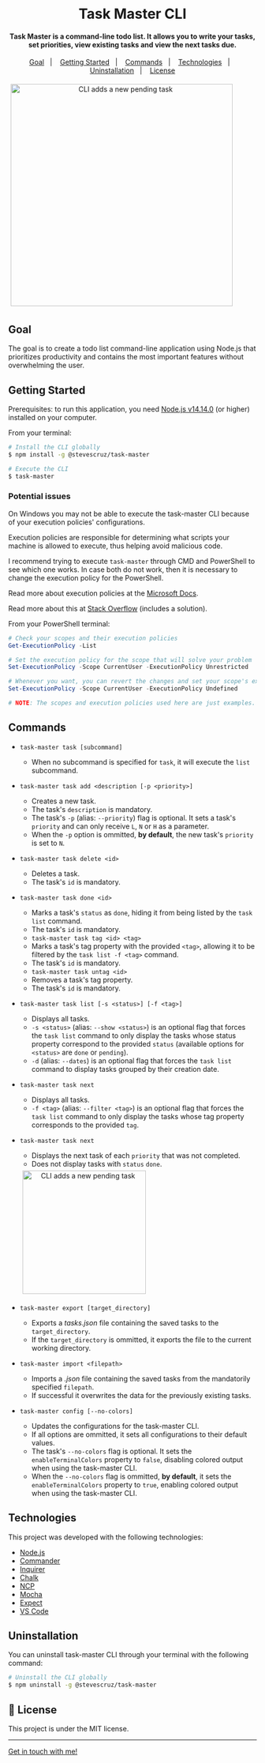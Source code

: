 <h1 align="center">
    <br>
    Task Master CLI
</h1>

<h4 align="center">
  Task Master is a command-line todo list. It allows you to write your tasks, set priorities, view existing tasks and view the next tasks due.
</h4>

<p align="center">
  <a href="#goal">Goal</a>&nbsp;&nbsp;&nbsp;|&nbsp;&nbsp;&nbsp;
  <a href="#getting-started">Getting Started</a>&nbsp;&nbsp;&nbsp;|&nbsp;&nbsp;&nbsp;
  <a href="#commands">Commands</a>&nbsp;&nbsp;&nbsp;|&nbsp;&nbsp;&nbsp;
  <a href="#technologies">Technologies</a>&nbsp;&nbsp;&nbsp;|&nbsp;&nbsp;&nbsp;
  <a href="#uninstallation">Uninstallation</a>&nbsp;&nbsp;&nbsp;|&nbsp;&nbsp;&nbsp;
  <a href="#memo-license">License</a>
</p>

<div align="center" style="display: flex; flex-wrap: wrap;">
  <img style="margin: 5px" alt="CLI adds a new pending task" src="https://res.cloudinary.com/dmct8cfu9/image/upload/v1620183656/carbon_task-master_2.png" height="450"/>
</div>

## Goal

The goal is to create a todo list command-line application using Node.js that prioritizes productivity and contains the most important features without overwhelming the user.

## Getting Started

Prerequisites: to run this application, you need [Node.js v14.14.0][nodejs] (or higher) installed on your computer.

From your terminal:

```bash
# Install the CLI globally
$ npm install -g @stevescruz/task-master

# Execute the CLI
$ task-master
```

### Potential issues

On Windows you may not be able to execute the task-master CLI because of your execution policies' configurations.

Execution policies are responsible for determining what scripts your machine is allowed to execute, thus helping avoid malicious code.

I recommend trying to execute `task-master` through CMD and PowerShell to see which one works. In case both do not work, then it is necessary to change the execution policy for the PowerShell.

Read more about execution policies at the [Microsoft Docs](https://docs.microsoft.com/en-us/powershell/module/microsoft.powershell.core/about/about_execution_policies?view=powershell-7.1).

Read more about this at [Stack Overflow](https://stackoverflow.com/questions/41117421/ps1-cannot-be-loaded-because-running-scripts-is-disabled-on-this-system) (includes a solution).

From your PowerShell terminal:

```powershell
# Check your scopes and their execution policies
Get-ExecutionPolicy -List

# Set the execution policy for the scope that will solve your problem
Set-ExecutionPolicy -Scope CurrentUser -ExecutionPolicy Unrestricted

# Whenever you want, you can revert the changes and set your scope's execution policy back to its original settings
Set-ExecutionPolicy -Scope CurrentUser -ExecutionPolicy Undefined

# NOTE: The scopes and execution policies used here are just examples.
```

## Commands

- `task-master task [subcommand]`
  - When no subcommand is specified for `task`, it will execute the `list` subcommand.
- `task-master task add <description [-p <priority>]`
  - Creates a new task.
  - The task's `description` is mandatory.
  - The task's `-p` (alias: `--priority`) flag is optional. It sets a task's `priority` and can only receive `L`, `N` or `H` as a parameter.
  - When the `-p` option is ommitted, **by default**, the new task's `priority` is set to `N`.
- `task-master task delete <id>`
  - Deletes a task.
  - The task's `id` is mandatory.
- `task-master task done <id>`
  - Marks a task's `status` as `done`, hiding it from being listed by the `task list` command.
  - The task's `id` is mandatory.
  - `task-master task tag <id> <tag>`
  - Marks a task's tag property with the provided `<tag>`, allowing it to be filtered by the `task list -f <tag>` command.
  - The task's `id` is mandatory.
  - `task-master task untag <id>`
  - Removes a task's tag property.
  - The task's `id` is mandatory.
- `task-master task list [-s <status>] [-f <tag>]`
  - Displays all tasks.
  - `-s <status>` (alias: `--show <status>`) is an optional flag that forces the `task list` command to only display the tasks whose status property correspond to the provided `status` (available options for `<status>` are `done` or `pending`).
  - `-d` (alias: `--dates`) is an optional flag that forces the `task list` command to display tasks grouped by their creation date.
- `task-master task next`
  - Displays all tasks.
  - `-f <tag>` (alias: `--filter <tag>`) is an optional flag that forces the `task list` command to only display the tasks whose tag property corresponds to the provided `tag`.
- `task-master task next`
  - Displays the next task of each `priority` that was not completed.
  - Does not display tasks with `status` `done`.
  <div align="center" style="display: flex; flex-wrap: wrap;">
    <img style="margin: 5px" alt="CLI adds a new pending task" src="https://res.cloudinary.com/dmct8cfu9/image/upload/v1620943687/carbon_task-master_3.png" height="250"/>
  </div>

- `task-master export [target_directory]`
  - Exports a *tasks.json* file containing the saved tasks to the `target_directory`.
  - If the `target_directory` is ommitted, it exports the file to the current working directory.
- `task-master import <filepath>`
  - Imports a *.json* file containing the saved tasks from the mandatorily specified `filepath`.
  - If successful it overwrites the data for the previously existing tasks.
- `task-master config [--no-colors]`
  - Updates the configurations for the task-master CLI.
  - If all options are ommitted, it sets all configurations to their default values.
  - The task's `--no-colors` flag is optional. It sets the `enableTerminalColors` property to `false`, disabling colored output when using the task-master CLI.
  - When the `--no-colors` flag is ommitted, **by default**, it sets the `enableTerminalColors` property to `true`, enabling colored output when using the task-master CLI.

## Technologies

This project was developed with the following technologies:

-  [Node.js][nodejs]
-  [Commander](https://github.com/tj/commander.js/)
-  [Inquirer](https://github.com/SBoudrias/Inquirer.js)
-  [Chalk](https://github.com/chalk/chalk)
-  [NCP](https://github.com/AvianFlu/ncp)
-  [Mocha](https://mochajs.org/)
-  [Expect](https://jestjs.io/docs/expect)
-  [VS Code][vc]

## Uninstallation

You can uninstall task-master CLI through your terminal with the following command:

```bash
# Uninstall the CLI globally
$ npm uninstall -g @stevescruz/task-master
```

## :memo: License
This project is under the MIT license.

---

[Get in touch with me!](https://www.linkedin.com/in/stevescruz/)

[nodejs]: https://nodejs.org/
[vc]: https://code.visualstudio.com/